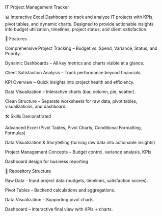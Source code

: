 IT Project Management Tracker

📊 Interactive Excel Dashboard to track and analyze IT projects with KPIs, pivot tables, and dynamic charts. Designed to provide actionable insights into budget utilization, timelines, project status, and client satisfaction.

🔑 Features

Comprehensive Project Tracking – Budget vs. Spend, Variance, Status, and Priority.

Dynamic Dashboards – All key metrics and charts visible at a glance.

Client Satisfaction Analysis – Track performance beyond financials.

KPI Overview – Quick insights into project health and efficiency.

Data Visualization – Interactive charts (bar, column, pie, scatter).

Clean Structure – Separate worksheets for raw data, pivot tables, visualizations, and dashboard.

🛠️ Skills Demonstrated

Advanced Excel (Pivot Tables, Pivot Charts, Conditional Formatting, Formulas)

Data Visualization & Storytelling (turning raw data into actionable insights)

Project Management Concepts – Budget control, variance analysis, KPIs

Dashboard design for business reporting

📂 Repository Structure

Raw Data – Input project data (budgets, timelines, satisfaction scores).

Pivot Tables – Backend calculations and aggregations.

Data Visualization – Supporting pivot charts.



 

Dashboard – Interactive final view with KPIs + charts.
